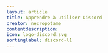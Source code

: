 ```yaml
---
layout: article
title: Apprendre à utiliser Discord
creator: necropotame
contentdescription:
icon: logo-discord.svg
sortinglabel: discord-l1
---
```


